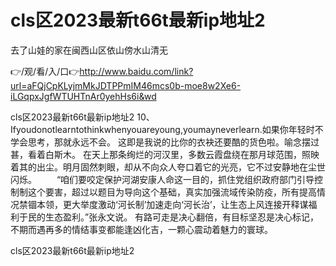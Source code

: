 # cls区2023最新t66t最新ip地址2
去了山娃的家在闽西山区依山傍水山清无

👉/观/看/入/口👉http://www.baidu.com/link?url=aFQjCpKLyjmMkJDTPPmIM46mcs0b-moe8w2Xe6-iLGqpxJgfWTUHTnAr0yehHs6i&wd

cls区2023最新t66t最新ip地址2	10、Ifyoudonotlearntothinkwhenyouareyoung,youmayneverlearn.如果你年轻时不学会思考，那就永远不会。
这即是我说的比你的衣袂还要酷的货色啦。喻念摆过甚，看着白斯木。
在天上那条绚烂的河汉里，多数云霞盘绕在那月球范围，照映着其的出尘。明月固然刺眼，却从不向众人夸口着它的光亮，它不过安静地在尘世闪烁。
　　“咱们要咬定保护河湖安康人命这一目的，抓住党组织政府部门引导控制制这个要害，超过以题目为导向这个基础，真实加强流域传染防疫，所有提高情况禁锢本领，更大举度激动‘河长制’加速走向‘河长治’，让生态上风连接开释谋福利于民的生态盈利。”张永文说。
有路可走是决心翻倍，有目标坚忍是决心标记，不期而遇再多的情结事变都能逢凶化吉，一颗心震动着魅力的寰球。

cls区2023最新t66t最新ip地址2
